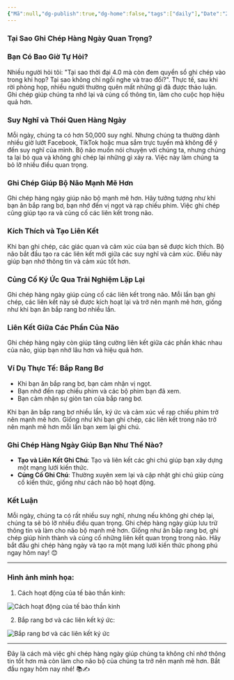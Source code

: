 ```yaml
---
{"Mã":null,"dg-publish":true,"dg-home":false,"tags":["daily"],"Date":"2024-08-05","permalink":"/daily/tmp/ghi-chep-quan-trong-nhu-the-nao/","dgPassFrontmatter":true,"noteIcon":"","updated":"2025-01-14T22:02:51.263+07:00"}
---
```


### Tại Sao Ghi Chép Hàng Ngày Quan Trọng?

### Bạn Có Bao Giờ Tự Hỏi?

Nhiều người hỏi tôi: "Tại sao thời đại 4.0 mà còn đem quyển sổ ghi chép vào trong khi họp? Tại sao không chỉ ngồi nghe và trao đổi?". Thực tế, sau khi rời phòng họp, nhiều người thường quên mất những gì đã được thảo luận. Ghi chép giúp chúng ta nhớ lại và củng cố thông tin, làm cho cuộc họp hiệu quả hơn.

### Suy Nghĩ và Thói Quen Hàng Ngày

Mỗi ngày, chúng ta có hơn 50,000 suy nghĩ. Nhưng chúng ta thường dành nhiều giờ lướt Facebook, TikTok hoặc mua sắm trực tuyến mà không để ý đến suy nghĩ của mình. Bộ não muốn nói chuyện với chúng ta, nhưng chúng ta lại bỏ qua và không ghi chép lại những gì xảy ra. Việc này làm chúng ta bỏ lỡ nhiều điều quan trọng.

### Ghi Chép Giúp Bộ Não Mạnh Mẽ Hơn

Ghi chép hàng ngày giúp não bộ mạnh mẽ hơn. Hãy tưởng tượng như khi bạn ăn bắp rang bơ, bạn nhớ đến vị ngọt và rạp chiếu phim. Việc ghi chép cũng giúp tạo ra và củng cố các liên kết trong não.

### Kích Thích và Tạo Liên Kết

Khi bạn ghi chép, các giác quan và cảm xúc của bạn sẽ được kích thích. Bộ não bắt đầu tạo ra các liên kết mới giữa các suy nghĩ và cảm xúc. Điều này giúp bạn nhớ thông tin và cảm xúc tốt hơn.

### Củng Cố Ký Ức Qua Trải Nghiệm Lặp Lại

Ghi chép hàng ngày giúp củng cố các liên kết trong não. Mỗi lần bạn ghi chép, các liên kết này sẽ được kích hoạt lại và trở nên mạnh mẽ hơn, giống như khi bạn ăn bắp rang bơ nhiều lần.

### Liên Kết Giữa Các Phần Của Não

Ghi chép hàng ngày còn giúp tăng cường liên kết giữa các phần khác nhau của não, giúp bạn nhớ lâu hơn và hiệu quả hơn.

### Ví Dụ Thực Tế: Bắp Rang Bơ

- Khi bạn ăn bắp rang bơ, bạn cảm nhận vị ngọt.
- Bạn nhớ đến rạp chiếu phim và các bộ phim bạn đã xem.
- Bạn cảm nhận sự giòn tan của bắp rang bơ.

Khi bạn ăn bắp rang bơ nhiều lần, ký ức và cảm xúc về rạp chiếu phim trở nên mạnh mẽ hơn. Giống như khi bạn ghi chép, các liên kết trong não trở nên mạnh mẽ hơn mỗi lần bạn xem lại ghi chú.

### Ghi Chép Hàng Ngày Giúp Bạn Như Thế Nào?

- **Tạo và Liên Kết Ghi Chú**: Tạo và liên kết các ghi chú giúp bạn xây dựng một mạng lưới kiến thức.
- **Củng Cố Ghi Chú**: Thường xuyên xem lại và cập nhật ghi chú giúp củng cố kiến thức, giống như cách não bộ hoạt động.

### Kết Luận

Mỗi ngày, chúng ta có rất nhiều suy nghĩ, nhưng nếu không ghi chép lại, chúng ta sẽ bỏ lỡ nhiều điều quan trọng. Ghi chép hàng ngày giúp lưu trữ thông tin và làm cho não bộ mạnh mẽ hơn. Giống như ăn bắp rang bơ, ghi chép giúp hình thành và củng cố những liên kết quan trọng trong não. Hãy bắt đầu ghi chép hàng ngày và tạo ra một mạng lưới kiến thức phong phú ngay hôm nay! 😊

---

### Hình ảnh minh họa:

1. Cách hoạt động của tế bào thần kinh:

![Cách hoạt động của tế bào thần kinh](sandbox:/mnt/data/A_simple_illustration_showing_how_neurons_work_for.png)

2. Bắp rang bơ và các liên kết ký ức:

![Bắp rang bơ và các liên kết ký ức](sandbox:/mnt/data/An_illustration_of_popcorn_and_its_associated_memo.png)

---

Đây là cách mà việc ghi chép hàng ngày giúp chúng ta không chỉ nhớ thông tin tốt hơn mà còn làm cho não bộ của chúng ta trở nên mạnh mẽ hơn. Bắt đầu ngay hôm nay nhé! 📚✍️